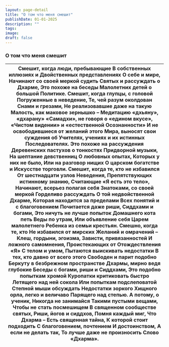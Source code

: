 ```yaml
---
layout: page-detail
title: "О том что меня смешит"
publishDate: 01-01-2025
description: ""
tags:
image:
draft: false
---
```


### О том что меня смешит

| Смешит, когда люди, пребывающие  В собственных иллюзиях и  Двойственных представлениях  О себе и мире,  Начинают со своей меркой судить  Святых и рассуждать о Дхарме,  Это похоже на беседы  Малолетних детей о большой  Политике.  Смешит, когда глупцы, с головой  Погруженные в неведение,  Те, чей разум околдован  Снами и грезами,  Не реализовавшие даже на такую  Малость, как маковое зернышко –  Медитацию «дхьяну», «дхарану»  «Самадхи», не говоря о «едином вкусе»,  «Чистом видении» и «естественной  Осознанности»  И не освободившиеся от желаний этого  Мира, выносят свои суждения об  Учителях, учениях и их истинных  Последователях.  Это похоже на рассуждения  Деревенских пастухов о тонкостях  Придворной музыки,  На шептание девственниц  О любовных опытах,  Которых  у них не было,  Или на разговор нищих  О царском богатстве и  Искусстве торговли.  Смешит, когда те, кто не избавился  От шестнадцати узлов  Неведения,  Препятствующих истинному знанию,  Считающие «Я есть это тело»,  Начинают, всерьез полагая себя  Знатоками, со своей меркой  Горделиво рассуждать  О той недвойственной Дхарме,  Которая находится за пределами  Всех понятий и с благоговением  Почитается даже риши,  Сиддхами и богами,  Это ничуть не лучше попыток  Домашнего кота петь  Веды по утрам,  Или объявление себя  Царем малолетнего  Ребенка из семьи крестьян.  Смешно, когда те, кто  Не избавился от мирских  Желаний и омрачений –  Клеш, гордыни, эгоизма,  Зависти, привязанностей  И ложного самомнения,  Проистекающих от  Отождествления «Я»  С телом и умом,  Пытаются выискивать недостатки  В тех, кто давно от всего этого  Свободен и парит подобно  Беркуту в безбрежном пространстве  Дхармы, мирно ведя глубокие  Беседы с богами, риши и  Сиддхами,  Это подобно попыткам хромой  Куропатки критиковать быстро  Летящего над ней сокола  Или попыткам подслеповатой  Степной мыши обсуждать  Недостатки зоркого  Хищного орла, легко и величаво  Парящего над степью.  А потому, о ученик,  Никогда не занимайся  Такими пустыми вещами,  Чтобы не стать посмешищем  В священном сообществе святых,  Риши, йогов и сиддхов,  Помня каждый миг,  Что Дхарма –  Есть священная тайна,  К которой стоит подходить  С благоговением, почтением  И достоинством,  А если не делать так,  То лучше даже не произносить  Слово «Дхарма». |
| ------------------------------------------------------------------------------------------------------------------------------------------------------------------------------------------------------------------------------------------------------------------------------------------------------------------------------------------------------------------------------------------------------------------------------------------------------------------------------------------------------------------------------------------------------------------------------------------------------------------------------------------------------------------------------------------------------------------------------------------------------------------------------------------------------------------------------------------------------------------------------------------------------------------------------------------------------------------------------------------------------------------------------------------------------------------------------------------------------------------------------------------------------------------------------------------------------------------------------------------------------------------------------------------------------------------------------------------------------------------------------------------------------------------------------------------------------------------------------------------------------------------------------------------------------------------------------------------------------------------------------------------------------------------------------------------------------------------------------------------------------------------------------------------------------------------------------------------------------------------------------------------------------------------------------------------------------------------------------------------------------------------------------------------------------------------------------------------------------------------------------------------------------------------------------------------------------------------------------------------------------------------------------------------------------------------------------------------------------------------------------- |
  
  
